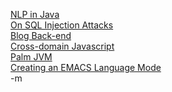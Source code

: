 <a href="http://www.devx.com/semantic/Article/35088/0/page/1">NLP in Java</a><br/>
<a href="http://articleomatic.freehostia.com/Website%20Security/SQL_injection_attacks_what_every_website_designer_must_know__By_kannan_balakrishnan.php3">On SQL Injection Attacks</a><br/>
<a href="http://geeksnotnerds.com/flyswat/rolling-your-own-blog-backend-scratch-part-1">Blog Back-end</a><br/>
<a href="http://www.alexpooley.com/2007/08/07/how-to-cross-domain-javascript/">Cross-domain Javascript</a><br/>
<a href="http://www.palm.com/us/support/jvm/download.html?AID=10468054&PID=645730">Palm JVM</a><br/>
<a href="http://two-wugs.net/emacs/mode-tutorial.html">Creating an EMACS Language Mode</a><br/>
-m